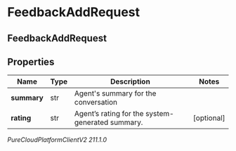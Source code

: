 # FeedbackAddRequest

## FeedbackAddRequest

## Properties

|Name | Type | Description | Notes|
|------------ | ------------- | ------------- | -------------|
| **summary** | str | Agent&#39;s summary for the conversation | |
| **rating** | str | Agent’s rating for the system-generated summary. | [optional] |



_PureCloudPlatformClientV2 211.1.0_
